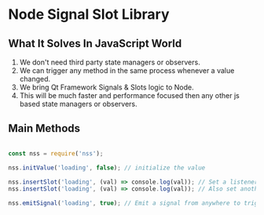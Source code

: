 # Node Signal Slot Library

## What It Solves In JavaScript World

1. We don't need third party state managers or observers.
2. We can trigger any method in the same process whenever a value changed.
3. We bring Qt Framework Signals & Slots logic to Node.
4. This will be much faster and performance focused then any other js based state managers or observers.

## Main Methods
```js

const nss = require('nss');

nss.initValue('loading', false); // initialize the value

nss.insertSlot('loading', (val) => console.log(val)); // Set a listener for value changes
nss.insertSlot('loading', (val) => console.log(val)); // Also set another listener for same value changes

nss.emitSignal('loading', true); // Emit a signal from anywhere to trigger listener methods

```